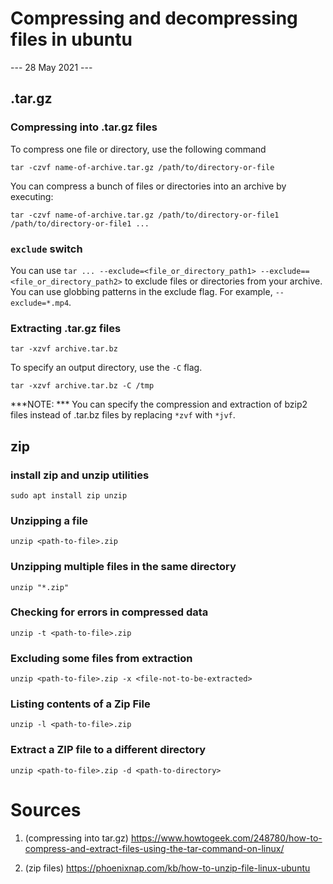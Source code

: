 # Compressing and decompressing files in ubuntu
--- 28 May 2021 ---

## .tar.gz

### Compressing into .tar.gz files

To compress one file or directory, use the following command

`tar -czvf name-of-archive.tar.gz /path/to/directory-or-file`

You can compress a bunch of files or directories into an archive by executing:

`tar -czvf name-of-archive.tar.gz /path/to/directory-or-file1 /path/to/directory-or-file1 ...`

### `exclude` switch

You can use `tar ... --exclude=<file_or_directory_path1> --exclude==<file_or_directory_path2>` 
to exclude files or directories from your archive. You can use globbing patterns 
in the exclude flag. For example, `--exclude=*.mp4`.

### Extracting .tar.gz files

`tar -xzvf archive.tar.bz`

To specify an output directory, use the `-C` flag.

`tar -xzvf archive.tar.bz -C /tmp`

***NOTE: *** You can specify the compression and extraction of bzip2 files 
instead of .tar.bz files by replacing `*zvf` with `*jvf`.

## zip

### install zip and unzip utilities
`sudo apt install zip unzip`

### Unzipping a file
`unzip <path-to-file>.zip`

### Unzipping multiple files in the same directory
`unzip "*.zip"`

### Checking for errors in compressed data
`unzip -t <path-to-file>.zip`

### Excluding some files from extraction
`unzip <path-to-file>.zip -x <file-not-to-be-extracted>`

### Listing contents of a Zip File
`unzip -l <path-to-file>.zip`

### Extract a ZIP file to a different directory
`unzip <path-to-file>.zip -d <path-to-directory>`




# Sources
1. (compressing into tar.gz) https://www.howtogeek.com/248780/how-to-compress-and-extract-files-using-the-tar-command-on-linux/

1. (zip files) https://phoenixnap.com/kb/how-to-unzip-file-linux-ubuntu